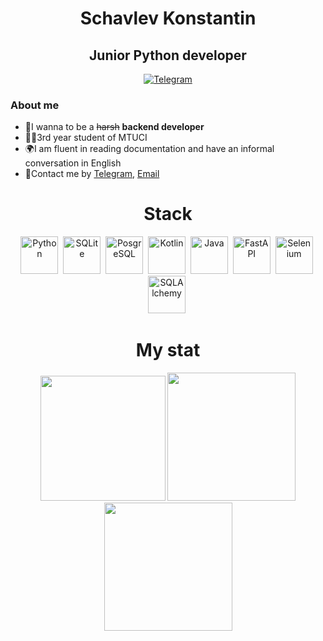 
<div id ="header" align = "center">
    <h1>Schavlev Konstantin</h1>
    <h2>Junior Python developer</h2>
    <a href=''>
    <img src="https://img.shields.io/badge/Telegram-blue?style=for-the-badge&logo=Telegram&logoColor=white" alt="Telegram"/>
    </a>

</div>

### About me
 - 🌚I wanna to be a ~~harsh~~ **backend developer**
 - 👨‍🎓3rd year student of MTUCI
 - 🌍I am fluent in reading documentation and have an informal conversation in English
 - 📮Contact me by [Telegram](https://t.me/Wild_lon_Wolf), [Email](mailto:vexrina.wlw@gmail.com)


<div id = "Stack" align = "center">
<h1> Stack</h1>

<img src="https://cdn.jsdelivr.net/gh/devicons/devicon/icons/python/python-original-wordmark.svg" title = "Python" height = "60" weight = "60"/>&nbsp;
<img src="https://cdn.jsdelivr.net/gh/devicons/devicon/icons/sqlite/sqlite-original.svg" title = "SQLite" height = "60" weight = "60"/>&nbsp;
<img src="https://cdn.jsdelivr.net/gh/devicons/devicon/icons/postgresql/postgresql-original-wordmark.svg" title = "PosgreSQL" height = "60" weight = "60"/>&nbsp;
<img src="https://cdn.jsdelivr.net/gh/devicons/devicon/icons/kotlin/kotlin-original.svg" title = "Kotlin" height = "60" weight = "60"/>&nbsp;
<img src="https://cdn.jsdelivr.net/gh/devicons/devicon/icons/java/java-plain-wordmark.svg" title = "Java" height = "60" weight = "60"/>&nbsp;
<img src="https://cdn.jsdelivr.net/gh/devicons/devicon/icons/fastapi/fastapi-original.svg" title = "FastAPI" height = "60" weight = "60"/>&nbsp;
<img src="https://cdn.jsdelivr.net/gh/devicons/devicon/icons/selenium/selenium-original.svg" title = "Selenium" height = "60" weight = "60"/>&nbsp;
<img src="https://cdn.jsdelivr.net/gh/devicons/devicon/icons/sqlalchemy/sqlalchemy-original.svg" title = "SQLAlchemy" height = "60" weight = "60"/>&nbsp;
          

<div id = "Stat" align = "center">
<h1> My stat </h1>

<img src = "http://github-profile-summary-cards.vercel.app/api/cards/profile-details?username=Vexrina&theme=panda" height =200/>
<img src = "http://github-profile-summary-cards.vercel.app/api/cards/most-commit-language?username=Vexrina&theme=panda" height = 205/>
<img src ="http://github-profile-summary-cards.vercel.app/api/cards/stats?username=Vexrina&theme=panda" height = 205/>
</div>            
          
          
          
<!-- <img alt="blue" src="https://img.shields.io/badge/-blue-blue"> -->
